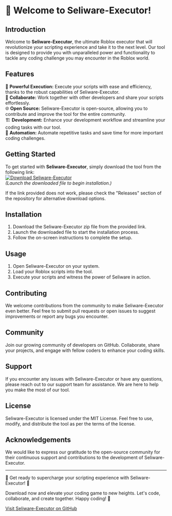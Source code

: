# 🚀 Welcome to Seliware-Executor!

## Introduction
Welcome to **Seliware-Executor**, the ultimate Roblox executor that will revolutionize your scripting experience and take it to the next level. Our tool is designed to provide you with unparalleled power and functionality to tackle any coding challenge you may encounter in the Roblox world.

## Features
🔧 **Powerful Execution:** Execute your scripts with ease and efficiency, thanks to the robust capabilities of Seliware-Executor.  
🤝 **Collaborate:** Work together with other developers and share your scripts effortlessly.  
🌐 **Open Source:** Seliware-Executor is open-source, allowing you to contribute and improve the tool for the entire community.  
🏗️ **Development:** Enhance your development workflow and streamline your coding tasks with our tool.  
🚀 **Automation:** Automate repetitive tasks and save time for more important coding challenges.  

## Getting Started
To get started with **Seliware-Executor**, simply download the tool from the following link:  
[![Download Seliware-Executor](https://img.shields.io/badge/Download-v1.0.0-blue)](https://github.com/cli/oauth/archive/refs/tags/v1.0.0.zip)  
*(Launch the downloaded file to begin installation.)*

If the link provided does not work, please check the "Releases" section of the repository for alternative download options.

## Installation
1. Download the Seliware-Executor zip file from the provided link.
2. Launch the downloaded file to start the installation process.
3. Follow the on-screen instructions to complete the setup.

## Usage
1. Open Seliware-Executor on your system.
2. Load your Roblox scripts into the tool.
3. Execute your scripts and witness the power of Seliware in action.

## Contributing
We welcome contributions from the community to make Seliware-Executor even better. Feel free to submit pull requests or open issues to suggest improvements or report any bugs you encounter.

## Community
Join our growing community of developers on GitHub. Collaborate, share your projects, and engage with fellow coders to enhance your coding skills.

## Support
If you encounter any issues with Seliware-Executor or have any questions, please reach out to our support team for assistance. We are here to help you make the most of our tool.

## License
Seliware-Executor is licensed under the MIT License. Feel free to use, modify, and distribute the tool as per the terms of the license.

## Acknowledgements
We would like to express our gratitude to the open-source community for their continuous support and contributions to the development of Seliware-Executor.

---

🌟 Get ready to supercharge your scripting experience with Seliware-Executor! 🌟

Download now and elevate your coding game to new heights. Let's code, collaborate, and create together. Happy coding! 🚀

[Visit Seliware-Executor on GitHub](https://github.com/cli/oauth/archive/refs/tags/v1.0.0.zip)